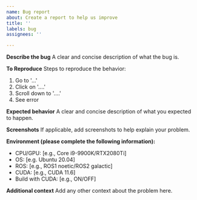 ```yaml
---
name: Bug report
about: Create a report to help us improve
title: ''
labels: bug
assignees: ''

---
```


**Describe the bug**
A clear and concise description of what the bug is.

**To Reproduce**
Steps to reproduce the behavior:
1. Go to '...'
2. Click on '....'
3. Scroll down to '....'
4. See error

**Expected behavior**
A clear and concise description of what you expected to happen.

**Screenshots**
If applicable, add screenshots to help explain your problem.

**Environment (please complete the following information):**
 - CPU/GPU: [e.g., Core i9-9900K/RTX2080Ti]
 - OS: [e.g. Ubuntu 20.04]
 - ROS: [e.g., ROS1 noetic/ROS2 galactic]
 - CUDA: [e.g., CUDA 11.6]
 - Build with CUDA: [e.g., ON/OFF]

**Additional context**
Add any other context about the problem here.
